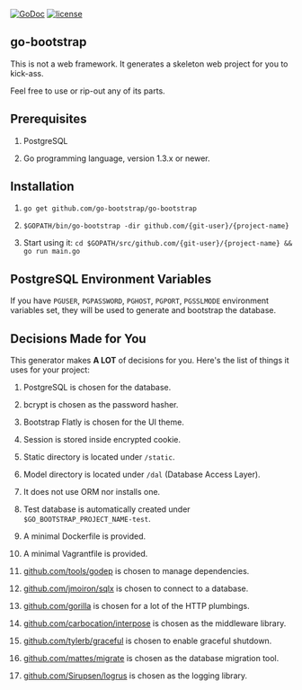 [![GoDoc](https://godoc.org/github.com/go-bootstrap/go-bootstrap?status.svg)](http://godoc.org/github.com/go-bootstrap/go-bootstrap)
[![license](http://img.shields.io/badge/license-MIT-red.svg?style=flat)](https://raw.githubusercontent.com/go-bootstrap/go-bootstrap/master/LICENSE.md)

## go-bootstrap

This is not a web framework. It generates a skeleton web project for you to kick-ass.

Feel free to use or rip-out any of its parts.


## Prerequisites

1. PostgreSQL

2. Go programming language, version 1.3.x or newer.

## Installation

1. `go get github.com/go-bootstrap/go-bootstrap`

2. `$GOPATH/bin/go-bootstrap -dir github.com/{git-user}/{project-name}`

3. Start using it: `cd $GOPATH/src/github.com/{git-user}/{project-name} && go run main.go`


## PostgreSQL Environment Variables

If you have `PGUSER`, `PGPASSWORD`, `PGHOST`, `PGPORT`, `PGSSLMODE` environment variables set,
they will be used to generate and bootstrap the database.


## Decisions Made for You

This generator makes **A LOT** of decisions for you. Here's the list of things it uses for your project:

1. PostgreSQL is chosen for the database.

2. bcrypt is chosen as the password hasher.

3. Bootstrap Flatly is chosen for the UI theme.

4. Session is stored inside encrypted cookie.

5. Static directory is located under `/static`.

6. Model directory is located under `/dal` (Database Access Layer).

7. It does not use ORM nor installs one.

8. Test database is automatically created under `$GO_BOOTSTRAP_PROJECT_NAME-test`.

9. A minimal Dockerfile is provided.

10. A minimal Vagrantfile is provided.

11. [github.com/tools/godep](https://github.com/tools/godep) is chosen to manage dependencies.

12. [github.com/jmoiron/sqlx](https://github.com/jmoiron/sqlx) is chosen to connect to a database.

13. [github.com/gorilla](https://github.com/gorilla) is chosen for a lot of the HTTP plumbings.

14. [github.com/carbocation/interpose](https://github.com/carbocation/interpose) is chosen as the middleware library.

15. [github.com/tylerb/graceful](https://github.com/tylerb/graceful) is chosen to enable graceful shutdown.

16. [github.com/mattes/migrate](https://github.com/mattes/migrate) is chosen as the database migration tool.

17. [github.com/Sirupsen/logrus](https://github.com/Sirupsen/logrus) is chosen as the logging library.
